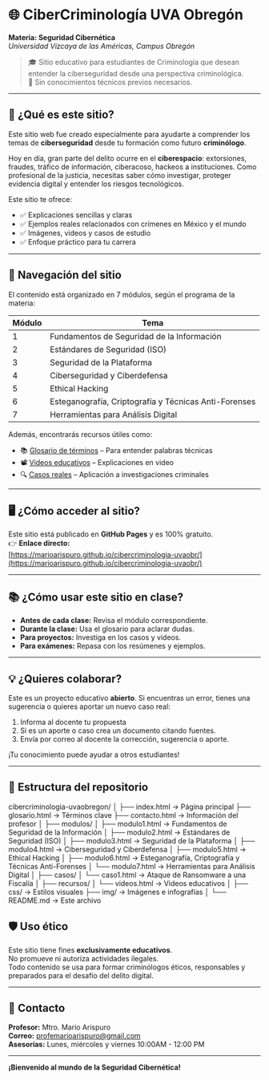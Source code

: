 # 🌐 CiberCriminología UVA Obregón  
**Materia: Seguridad Cibernética**  
*Universidad Vizcaya de las Américas, Campus Obregón*

> 🎓 Sitio educativo para estudiantes de Criminología que desean entender la ciberseguridad desde una perspectiva criminológica.  
> 🔐 Sin conocimientos técnicos previos necesarios.

---

## 🚀 ¿Qué es este sitio?

Este sitio web fue creado especialmente para ayudarte a comprender los temas de **ciberseguridad** desde tu formación como futuro **criminólogo**.  

Hoy en día, gran parte del delito ocurre en el **ciberespacio**: extorsiones, fraudes, tráfico de información, ciberacoso, hackeos a instituciones. Como profesional de la justicia, necesitas saber cómo investigar, proteger evidencia digital y entender los riesgos tecnológicos.

Este sitio te ofrece:
- ✅ Explicaciones sencillas y claras
- ✅ Ejemplos reales relacionados con crímenes en México y el mundo
- ✅ Imágenes, videos y casos de estudio
- ✅ Enfoque práctico para tu carrera

---

## 🧭 Navegación del sitio

El contenido está organizado en 7 módulos, según el programa de la materia:

| Módulo | Tema |
|-------|------|
| 1 | Fundamentos de Seguridad de la Información |
| 2 | Estándares de Seguridad (ISO) |
| 3 | Seguridad de la Plataforma |
| 4 | Ciberseguridad y Ciberdefensa |
| 5 | Ethical Hacking |
| 6 | Esteganografía, Criptografía y Técnicas Anti-Forenses |
| 7 | Herramientas para Análisis Digital |

Además, encontrarás recursos útiles como:
- 📚 [Glosario de términos](glosario.html) – Para entender palabras técnicas
- 📽️ [Videos educativos](recursos/videos.html) – Explicaciones en video
- 🔍 [Casos reales](casos/caso1.html) – Aplicación a investigaciones criminales

---

## 🖥️ ¿Cómo acceder al sitio?

Este sitio está publicado en **GitHub Pages** y es 100% gratuito.  
👉 **Enlace directo:**  
[https://marioarispuro.github.io/cibercriminologia-uvaobr/](https://marioarispuro.github.io/cibercriminologia-uvaobr/)


---

## 📚 ¿Cómo usar este sitio en clase?

- **Antes de cada clase:** Revisa el módulo correspondiente.
- **Durante la clase:** Usa el glosario para aclarar dudas.
- **Para proyectos:** Investiga en los casos y videos.
- **Para exámenes:** Repasa con los resúmenes y ejemplos.

---

## 💡 ¿Quieres colaborar?

Este es un proyecto educativo **abierto**. Si encuentras un error, tienes una sugerencia o quieres aportar un nuevo caso real:
1. Informa al docente tu propuesta
2. Si es un aporte o caso crea un documento citando fuentes.
3. Envía por correo al docente la corrección, sugerencia o aporte.

¡Tu conocimiento puede ayudar a otros estudiantes!

---

## 📂 Estructura del repositorio
cibercriminologia-uvaobregon/
│
├── index.html               → Página principal
├── glosario.html            → Términos clave
├── contacto.html            → Información del profesor
│
├── modulos/
│   ├── modulo1.html         → Fundamentos de Seguridad de la Información
│   ├── modulo2.html         → Estándares de Seguridad (ISO)
│   ├── modulo3.html         → Seguridad de la Plataforma
│   ├── modulo4.html         → Ciberseguridad y Ciberdefensa
│   ├── modulo5.html         → Ethical Hacking
│   ├── modulo6.html         → Esteganografía, Criptografía y Técnicas Anti-Forenses
│   └── modulo7.html         → Herramientas para Análisis Digital
│
├── casos/
│   └── caso1.html           → Ataque de Ransomware a una Fiscalía
│
├── recursos/
│   └── videos.html          → Videos educativos
│
├── css/                     → Estilos visuales
├── img/                     → Imágenes e infografías
│
└── README.md                → Este archivo

## 🛡️ Uso ético

Este sitio tiene fines **exclusivamente educativos**.  
No promueve ni autoriza actividades ilegales.  
Todo contenido se usa para formar criminólogos éticos, responsables y preparados para el desafío del delito digital.

---

## 📧 Contacto

**Profesor:** Mtro. Mario Arispuro  
**Correo:** profemarioarispuro@gmail.com  
**Asesorías:** Lunes, miércoles y viernes 10:00AM - 12:00 PM  

---

**¡Bienvenido al mundo de la Seguridad Cibernética!**